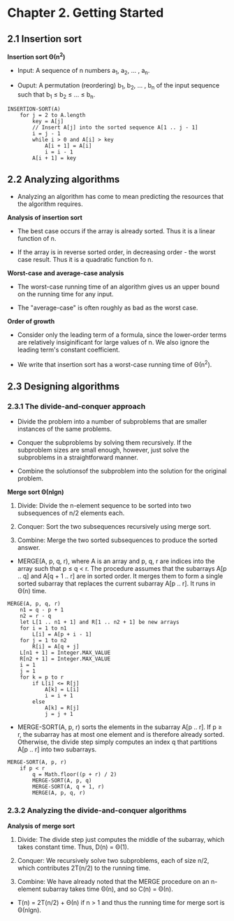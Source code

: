 # Chapter 2. Getting Started

## 2.1 Insertion sort

**Insertion sort &Theta;(n<sup>2</sup>)**

- Input: A sequence of n numbers a<sub>1</sub>, a<sub>2</sub>, ... , a<sub>n</sub>.

- Ouput: A permutation (reordering) b<sub>1</sub>, b<sub>2</sub>, ... , b<sub>n</sub> of the input sequence such that 
b<sub>1</sub> &le; b<sub>2</sub> &le; ... &le; b<sub>n</sub>.

```
INSERTION-SORT(A)
	for j = 2 to A.length
		key = A[j]
		// Insert A[j] into the sorted sequence A[1 .. j - 1]
		i = j - 1
		while i > 0 and A[i] > key
			A[i + 1] = A[i]
			i = i - 1
		A[i + 1] = key
```

## 2.2 Analyzing algorithms

- Analyzing an algorithm has come to mean predicting the resources that the algorithm requires.

**Analysis of insertion sort**

- The best case occurs if the array is already sorted. Thus it is a linear function of n.

- If the array is in reverse sorted order, in decreasing order - the worst case result. Thus it is a quadratic function fo n.

**Worst-case and average-case analysis**

- The worst-case running time of an algorithm gives us an upper bound on the running time for any input.

- The "average-case" is often roughly as bad as the worst case.

**Order of growth**

- Consider only the leading term of a formula, since the lower-order terms are relatively insiginificant for large values of n. We also ignore the leading term's constant coefficient.

- We write that insertion sort has a worst-case running time of &Theta;(n<sup>2</sup>).

## 2.3 Designing algorithms

### 2.3.1 The divide-and-conquer approach

- Divide the problem into a number of subproblems that are smaller instances of the same problems.

- Conquer the subproblems by solving them recursively. If the subproblem sizes are small enough, however, just solve the subproblems in a straightforward manner.

- Combine the solutionsof the subproblem into the solution for the original problem.

**Merge sort &Theta;(nlgn)**

1. Divide: Divide the n-element sequence to be sorted into two subsequences of n/2 elements each.

2. Conquer: Sort the two subsequences recursively using merge sort.

3. Combine: Merge the two sorted subsequences to produce the sorted answer.

- MERGE(A, p, q, r), where A is an array and p, q, r are indices into the array such that p &le; q < r. The procedure assumes that the subarrays A[p .. q] and A[q + 1 .. r] are in sorted order. It merges them to form a single sorted subarray that replaces the current subarray A[p .. r]. It runs in &Theta;(n) time.

```
MERGE(A, p, q, r)
	n1 = q - p + 1
	n2 = r - q
	let L[1 .. n1 + 1] and R[1 .. n2 + 1] be new arrays
	for i = 1 to n1
		L[i] = A[p + i - 1]
	for j = 1 to n2
		R[i] = A[q + j]
	L[n1 + 1] = Integer.MAX_VALUE
	R[n2 + 1] = Integer.MAX_VALUE
	i = 1
	j = 1
	for k = p to r
		if L[i] <= R[j]
			A[k] = L[i]
			i = i + 1
		else 
			A[k] = R[j]
			j = j + 1
```

- MERGE-SORT(A, p, r) sorts the elements in the subarray A[p .. r]. If p &ge; r, the subarray has at most one element and is therefore already sorted. Otherwise, the divide step simply computes an index q that partitions A[p .. r] into two subarrays.

```
MERGE-SORT(A, p, r)
	if p < r
		q = Math.floor((p + r) / 2)
		MERGE-SORT(A, p, q)
		MERGE-SORT(A, q + 1, r)
		MERGE(A, p, q, r)
```

### 2.3.2 Analyzing the divide-and-conquer algorithms

**Analysis of merge sort**

1. Divide: The divide step just computes the middle of the subarray, which takes constant time. Thus, D(n) =  &Theta;(1).

2. Conquer: We recursively solve two subproblems, each of size n/2, which contributes 2T(n/2) to the running time.

3. Combine: We have already noted that the MERGE procedure on an n-element subarray takes time &Theta;(n), and so C(n) = &Theta;(n).

- T(n) = 2T(n/2) + &Theta;(n) if n > 1 and thus the running time for merge sort is &Theta;(nlgn).
